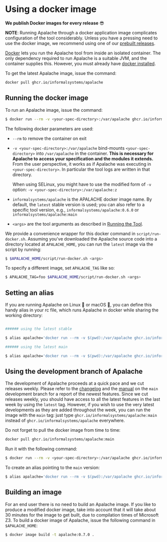 # Using a docker image

**We publish Docker images for every release** :sunglasses:

**NOTE**: Running Apalache through a docker application image complicates
configuration of the tool considerably. Unless you have a pressing need to use
the docker image, we recommend using one of our [prebuilt releases](./jvm.md).

[Docker](https://www.docker.com/) lets you run the Apalache tool from inside
an isolated container. The only dependency required to run Apalache is a
suitable JVM, and the container supplies this. However, you must already have
[docker installed](https://docs.docker.com/get-docker/).

To get the latest Apalache image, issue the command:

```bash
docker pull ghcr.io/informalsystems/apalache
```

## Running the docker image

To run an Apalache image, issue the command:

```bash
$ docker run --rm -v <your-spec-directory>:/var/apalache ghcr.io/informalsystems/apalache <args>
```

The following docker parameters are used:

- `--rm` to remove the container on exit
- `-v <your-spec-directory>:/var/apalache` bind-mounts `<your-spec-directory>` into
  `/var/apalache` in the container. **This is necessary for
  Apalache to access your specification and the modules it
  extends.**
  From the user perspective, it works as if Apalache was
  executing in `<your-spec-directory>`.
  In particular the tool logs are written in that directory.

  When using SELinux, you might have to use the modified form of `-v` option:
    `-v <your-spec-directory>:/var/apalache:z`
- `informalsystems/apalache` is the APALACHE docker image name. By default, the `latest` stable
  version is used; you can also refer to a specific tool version, e.g., `informalsystems/apalache:0.6.0` or `informalsystems/apalache:main`
- `<args>` are the tool arguments as described in [Running the Tool](../running.md).

We provide a convenience wrapper for this docker command in
`script/run-docker.sh`. Assuming you've downloaded the Apalache source code into
a directory located at `APALACHE_HOME`, you can run the `latest` image via the
script by running:

```bash
$ $APALACHE_HOME/script/run-docker.sh <args>
```

To specify a different image, set `APALACHE_TAG` like so:

```bash
$ APALACHE_TAG=foo $APALACHE_HOME/script/run-docker.sh <args>
```

## Setting an alias

If you are running Apalache on Linux :penguin: or macOS
:green_apple:, you can define this handy alias in your rc file, which runs
Apalache in docker while sharing the working directory:

```bash

###### using the latest stable

$ alias apalache='docker run --rm -v $(pwd):/var/apalache ghcr.io/informalsystems/apalache'

###### using the latest main

$ alias apalache='docker run --rm -v $(pwd):/var/apalache ghcr.io/informalsystems/apalache:main'
```

## Using the development branch of Apalache

The development of Apalache proceeds at a quick pace and we cut releases weekly.
Please refer to the [changelog][] and the [manual][] on the `main` development
branch for a report of the newest features. Since we cut releases weekly, you
should have access to all the latest features in the last week by using the
`latest` tag. However, if you wish to use the very latest developments as they
are added throughout the week, you can run the image with the `main` tag: just
type `ghcr.io/informalsystems/apalache:main` instead of
`ghcr.io/informalsystems/apalache` everywhere.

Do not forget to pull the docker image from time to time:

```bash
docker pull ghcr.io/informalsystems/apalache:main
```

Run it with the following command:

```bash
$ docker run --rm -v <your-spec-directory>:/var/apalache ghcr.io/informalsystems/apalache:main <args>
```

To create an alias pointing to the `main` version:

```bash
$ alias apalache='docker run --rm -v $(pwd):/var/apalache ghcr.io/informalsystems/apalache:main'
```

[changelog]: https://github.com/informalsystems/apalache/blob/main/CHANGES.md
[manual]: https://github.com/informalsystems/apalache/blob/main/docs/src/apalache/index.md


## Building an image

For an end user there is no need to build an Apalache image. If you like to
produce a modified docker image, take into account that it will take about 30
minutes for the image to get built, due to compilation times of Microsoft Z3. To
build a docker image of Apalache, issue the following command in
`$APALACHE_HOME`:

```bash
$ docker image build -t apalache:0.7.0 .
```


